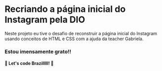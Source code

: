 # Recriando a página inicial do Instagram pela DIO

Neste projeto eu tive o desafio de reconstruir a página inicial do Instagram usando conceitos de HTML e CSS com a ajuda da teacher Gabriela.

### Estou imensamente grato!!

#### 🚀 Let's code Brazilllll! 🚀
